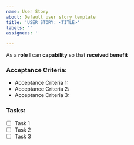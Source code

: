 ```yaml
---
name: User Story
about: Default user story template
title: 'USER STORY: <TITLE>'
labels: ''
assignees: ''

---
```


As a **role** I can **capability** so that **received benefit**

### Acceptance Criteria:
- Acceptance Criteria 1:
- Acceptance Criteria 2:
- Acceptance Criteria 3:

### Tasks:
- [ ] Task 1
- [ ] Task 2
- [ ] Task 3
